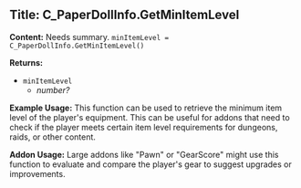 ## Title: C_PaperDollInfo.GetMinItemLevel

**Content:**
Needs summary.
`minItemLevel = C_PaperDollInfo.GetMinItemLevel()`

**Returns:**
- `minItemLevel`
  - *number?*

**Example Usage:**
This function can be used to retrieve the minimum item level of the player's equipment. This can be useful for addons that need to check if the player meets certain item level requirements for dungeons, raids, or other content.

**Addon Usage:**
Large addons like "Pawn" or "GearScore" might use this function to evaluate and compare the player's gear to suggest upgrades or improvements.